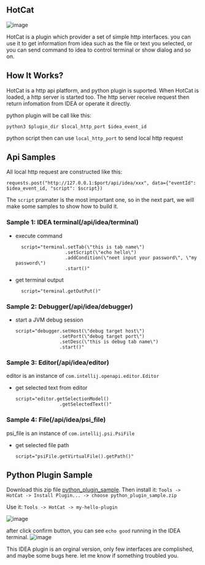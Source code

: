 ## HotCat

![image](https://user-images.githubusercontent.com/79463662/195034782-0ef26749-86d5-4973-8df5-23903c0af9bc.png)

HotCat is a plugin which provider a set of simple http interfaces. you can use it to get information from idea such as the file or text you selected, or you can send command to idea to control terminal or show dialog and so on.

## How It Works?
HotCat is a http api platform, and python plugin is suported. When HotCat is loaded, a http server is started too. The http server receive request then return infomation from IDEA or operate it directly.
</p>
python plugin will be call like this:

```
python3 $plugin_dir $local_http_port $idea_event_id
```

python script then can use `local_http_port` to send local http request


## Api Samples

All local http request are constructed like this:
```
requests.post("http://127.0.0.1:$port/api/idea/xxx", data={"eventId": $idea_event_id, "script": $script})
```
The `script` pramater is the most important one, so in the next part, we will make some samples to show how to build it.


### Sample 1: IDEA terminal(/api/idea/terminal)

- execute command
  ```
    script="terminal.setTab(\"this is tab name\")
                    .setScript(\"echo hello\")
                    .addCondition(\"neet input your password\", \"my password\")
                    .start()"
  ```
  
- get terminal output
  ```
    script="terminal.getOutPut()"
  ```

### Sample 2: Debugger(/api/idea/debugger)
- start a JVM debug session
  ```
  script="debugger.setHost(\"debug target host\")
                  .setPort(\"debug target port\")
                  .setDesc(\"this is debug tab name\")
                  .start()"
  ```
  
### Sample 3: Editor(/api/idea/editor)
editor is an instance of `com.intellij.openapi.editor.Editor`

- get selected text from editor
  ```
  script="editor.getSelectionModel()
                  .getSelectedText()"
  ```

### Sample 4: File(/api/idea/psi_file)
psi_file is an instance of `com.intellij.psi.PsiFile`

- get selected file path
  ```
  script="psiFile.getVirtualFile().getPath()"
  ```

</p>

## Python Plugin Sample

Download this zip file [python_plugin_sample](https://github.com/binarybeing/HotCat/blob/main/python_plugin_sample/python_plugin_sample.zip).
Then install it:
`Tools -> HotCat -> Install Plugin... -> choose python_plugin_sample.zip`

Use it:
`Tools -> HotCat -> my-hello-plugin`

![image](https://user-images.githubusercontent.com/79463662/195058962-f58c3f9b-db41-4380-89ae-6f40aab92196.png)

after click confirm button, you can see `echo good` running in the IDEA terminal.
![image](https://user-images.githubusercontent.com/79463662/195059500-2014bfaa-cc13-4d30-8198-2cb72ef2309b.png)


</p>

This IDEA plugin is an orginal version, only few interfaces are complished, and maybe some bugs here. let me know if something troubled you. 


